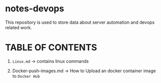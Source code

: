 # notes-devops
This repository is used to store data about server automation and devops related work.

# TABLE OF CONTENTS

1. `Linux.md` -> contains linux commands

2. Docker-push-images.md  -> How to Upload an docker container image to `Docker Hub`


